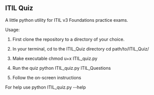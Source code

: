 ITIL Quiz
------------------------------
A little python utility for ITIL v3 Foundations practice exams.

Usage:

1. First clone the repository to a directory of your choice.

2. In your terminal, cd to the ITIL_Quiz directory
    cd path/to/ITIL_Quiz/

3. Make executable
    chmod u+x ITIL_quiz.py

4. Run the quiz
    python ITIL_quiz.py ITIL_Questions

5. Follow the on-screen instructions

For help use
    python ITIL_quiz.py --help


